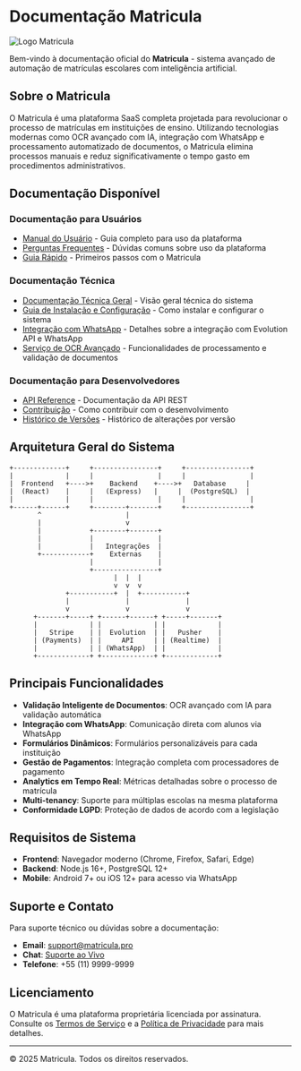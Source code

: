 # Documentação Matricula

![Logo Matricula](https://example.com/matricula-logo.png)

Bem-vindo à documentação oficial do **Matricula** - sistema avançado de automação de matrículas escolares com inteligência artificial.

## Sobre o Matricula

O Matricula é uma plataforma SaaS completa projetada para revolucionar o processo de matrículas em instituições de ensino. Utilizando tecnologias modernas como OCR avançado com IA, integração com WhatsApp e processamento automatizado de documentos, o Matricula elimina processos manuais e reduz significativamente o tempo gasto em procedimentos administrativos.

## Documentação Disponível

### Documentação para Usuários

* [Manual do Usuário](https://docs.matricula.pro/manual) - Guia completo para uso da plataforma
* [Perguntas Frequentes](https://docs.matricula.pro/faq) - Dúvidas comuns sobre uso da plataforma
* [Guia Rápido](https://docs.matricula.pro/quickstart) - Primeiros passos com o Matricula

### Documentação Técnica

* [Documentação Técnica Geral](./documentacao-tecnica.md) - Visão geral técnica do sistema
* [Guia de Instalação e Configuração](./guia-instalacao.md) - Como instalar e configurar o sistema
* [Integração com WhatsApp](./integracao-whatsapp.md) - Detalhes sobre a integração com Evolution API e WhatsApp
* [Serviço de OCR Avançado](./servico-ocr-avancado.md) - Funcionalidades de processamento e validação de documentos

### Documentação para Desenvolvedores

* [API Reference](https://api.matricula.pro/docs) - Documentação da API REST
* [Contribuição](https://github.com/matricula/docs/contributing.md) - Como contribuir com o desenvolvimento
* [Histórico de Versões](https://github.com/matricula/docs/changelog.md) - Histórico de alterações por versão

## Arquitetura Geral do Sistema

```
+-------------+     +----------------+     +----------------+
|             |     |                |     |                |
|  Frontend   +---->+    Backend    +---->+   Database     |
|  (React)    |     |   (Express)   |     |  (PostgreSQL)  |
|             |     |                |     |                |
+------+------+     +--------+-------+     +----------------+
       ^                     |
       |                     v
       |            +--------+-------+
       |            |                |
       |            |   Integrações  |
       +------------+    Externas    |
                    |                |
                    +----------------+
                          |  |  |
                          v  v  v
              +-----------+  |  +-----------+
              |              |              |
              v              v              v
      +-------+-----+ +------+------+ +-----+-------+
      |             | |             | |             |
      |   Stripe    | |  Evolution  | |   Pusher    |
      | (Payments)  | |     API     | | (Realtime)  |
      |             | | (WhatsApp)  | |             |
      +-------------+ +-------------+ +-------------+
```

## Principais Funcionalidades

- **Validação Inteligente de Documentos**: OCR avançado com IA para validação automática
- **Integração com WhatsApp**: Comunicação direta com alunos via WhatsApp
- **Formulários Dinâmicos**: Formulários personalizáveis para cada instituição
- **Gestão de Pagamentos**: Integração completa com processadores de pagamento
- **Analytics em Tempo Real**: Métricas detalhadas sobre o processo de matrícula
- **Multi-tenancy**: Suporte para múltiplas escolas na mesma plataforma
- **Conformidade LGPD**: Proteção de dados de acordo com a legislação

## Requisitos de Sistema

- **Frontend**: Navegador moderno (Chrome, Firefox, Safari, Edge)
- **Backend**: Node.js 16+, PostgreSQL 12+
- **Mobile**: Android 7+ ou iOS 12+ para acesso via WhatsApp

## Suporte e Contato

Para suporte técnico ou dúvidas sobre a documentação:

- **Email**: support@matricula.pro
- **Chat**: [Suporte ao Vivo](https://matricula.pro/suporte)
- **Telefone**: +55 (11) 9999-9999

## Licenciamento

O Matricula é uma plataforma proprietária licenciada por assinatura. Consulte os [Termos de Serviço](https://matricula.pro/terms) e a [Política de Privacidade](https://matricula.pro/privacy) para mais detalhes.

---

© 2025 Matricula. Todos os direitos reservados.